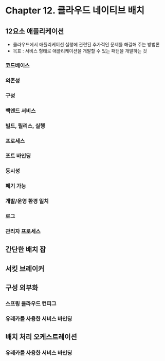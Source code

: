 # Chapter 12. 클라우드 네이티브 배치

## 12요소 애플리케이션
- 클라우드에서 애플리케이션 실행에 관련된 추가적인 문제를 해결해 주는 방법론
- 목표 : 서비스 형태로 애플리케이션을 개발할 수 있는 패턴을 개발하는 것

### 코드베이스
### 의존성
### 구성
### 백엔드 서비스
### 빌드, 릴리스, 실행
### 프로세스
### 포트 바인딩
### 동시성
### 폐기 가능
### 개발/운영 환경 일치
### 로그
### 관리자 프로세스
## 간단한 배치 잡
## 서킷 브레이커
## 구성 외부화
### 스프링 클라우드 컨피그
### 유레카를 사용한 서비스 바인딩
## 배치 처리 오케스트레이션
### 유레카를 사용한 서비스 바인딩